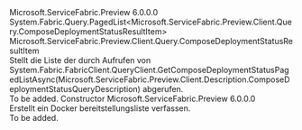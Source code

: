 <Type Name="ComposeDeploymentStatusList" FullName="Microsoft.ServiceFabric.Preview.Client.Query.ComposeDeploymentStatusList">
  <TypeSignature Language="C#" Value="public sealed class ComposeDeploymentStatusList : System.Fabric.Query.PagedList&lt;Microsoft.ServiceFabric.Preview.Client.Query.ComposeDeploymentStatusResultItem&gt;" />
  <TypeSignature Language="ILAsm" Value=".class public auto ansi sealed beforefieldinit ComposeDeploymentStatusList extends System.Fabric.Query.PagedList`1&lt;class Microsoft.ServiceFabric.Preview.Client.Query.ComposeDeploymentStatusResultItem&gt;" />
  <TypeSignature Language="DocId" Value="T:Microsoft.ServiceFabric.Preview.Client.Query.ComposeDeploymentStatusList" />
  <TypeSignature Language="VB.NET" Value="Public NotInheritable Class ComposeDeploymentStatusList&#xA;Inherits PagedList(Of ComposeDeploymentStatusResultItem)" />
  <TypeSignature Language="F#" Value="type ComposeDeploymentStatusList = class&#xA;    inherit PagedList&lt;ComposeDeploymentStatusResultItem&gt;" />
  <AssemblyInfo>
    <AssemblyName>Microsoft.ServiceFabric.Preview</AssemblyName>
    <AssemblyVersion>6.0.0.0</AssemblyVersion>
  </AssemblyInfo>
  <Base>
    <BaseTypeName>System.Fabric.Query.PagedList&lt;Microsoft.ServiceFabric.Preview.Client.Query.ComposeDeploymentStatusResultItem&gt;</BaseTypeName>
    <BaseTypeArguments>
      <BaseTypeArgument TypeParamName="!0">Microsoft.ServiceFabric.Preview.Client.Query.ComposeDeploymentStatusResultItem</BaseTypeArgument>
    </BaseTypeArguments>
  </Base>
  <Interfaces />
  <Docs>
    <summary>
      <para>Stellt die Liste der <see cref="T:Microsoft.ServiceFabric.Preview.Client.Query.ComposeDeploymentStatusResultItem" /> durch Aufrufen von System.Fabric.FabricClient.QueryClient.GetComposeDeploymentStatusPagedListAsync(Microsoft.ServiceFabric.Preview.Client.Description.ComposeDeploymentStatusQueryDescription) abgerufen.</para>
    </summary>
    <remarks>To be added.</remarks>
  </Docs>
  <Members>
    <Member MemberName=".ctor">
      <MemberSignature Language="C#" Value="public ComposeDeploymentStatusList ();" />
      <MemberSignature Language="ILAsm" Value=".method public hidebysig specialname rtspecialname instance void .ctor() cil managed" />
      <MemberSignature Language="DocId" Value="M:Microsoft.ServiceFabric.Preview.Client.Query.ComposeDeploymentStatusList.#ctor" />
      <MemberSignature Language="VB.NET" Value="Public Sub New ()" />
      <MemberType>Constructor</MemberType>
      <AssemblyInfo>
        <AssemblyName>Microsoft.ServiceFabric.Preview</AssemblyName>
        <AssemblyVersion>6.0.0.0</AssemblyVersion>
      </AssemblyInfo>
      <Parameters />
      <Docs>
        <summary>
          <para>Erstellt ein Docker bereitstellungsliste verfassen. </para>
        </summary>
        <remarks>To be added.</remarks>
      </Docs>
    </Member>
  </Members>
</Type>